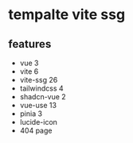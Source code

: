 # tempalte vite ssg

## features

- vue 3
- vite 6
- vite-ssg 26
- tailwindcss 4
- shadcn-vue 2
- vue-use 13
- pinia 3
- lucide-icon
- 404 page
